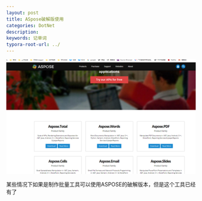 ```yaml
---
layout: post
title: ASpose破解版使用
categories: DotNet
description: 
keywords: 记单词
typora-root-url: ../
---
```


![image-20220308162244832](/images/posts/image-20220308162244832.png)

某些情况下如果是制作批量工具可以使用ASPOSE的破解版本，但是这个工具已经有了
